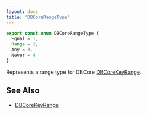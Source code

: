 ```yaml
---
layout: docs
title: 'DBCoreRangeType'
---
```


```ts
export const enum DBCoreRangeType {
  Equal = 1,
  Range = 2,
  Any = 3,
  Never = 4
}
```
Represents a range type for DBCore [DBCoreKeyRange](DBCoreKeyRange).

## See Also
* [DBCoreKeyRange](DBCoreKeyRange)

